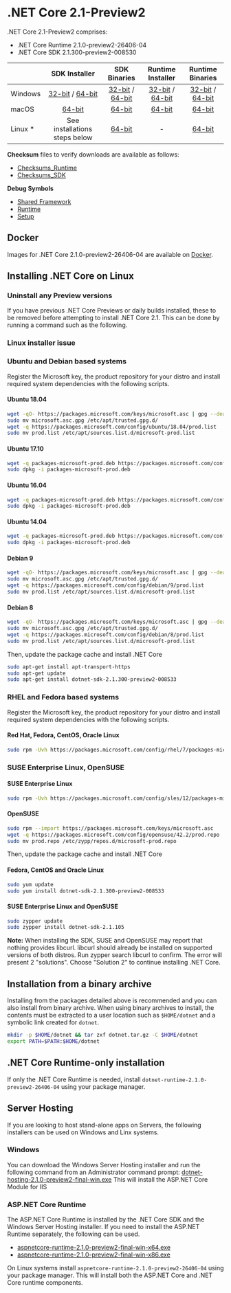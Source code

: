 # .NET Core 2.1-Preview2

.NET Core 2.1-Preview2 comprises:

* .NET Core Runtime 2.1.0-preview2-26406-04
* .NET Core SDK 2.1.300-preview2-008530

|         | SDK Installer                                         | SDK Binaries                                                         | Runtime Installer                                                  | Runtime Binaries                                                   |
| ------- | :---------------------------------------------------: | :-------------------------------------------------------------------:| :----------------------------------------------------------------: | :----------------------------------------------------------------: |
| Windows | [32-bit](https://download.microsoft.com/download/3/7/C/37C0D2E3-2056-4F9A-A67C-14DEFBD70F06/dotnet-sdk-2.1.300-preview2-008530-win-x86.exe) / [64-bit](https://download.microsoft.com/download/3/7/C/37C0D2E3-2056-4F9A-A67C-14DEFBD70F06/dotnet-sdk-2.1.300-preview2-008530-win-x64.exe)  | [32-bit](https://download.microsoft.com/download/3/7/C/37C0D2E3-2056-4F9A-A67C-14DEFBD70F06/dotnet-sdk-2.1.300-preview2-008530-win-x86.zip) / [64-bit](https://download.microsoft.com/download/3/7/C/37C0D2E3-2056-4F9A-A67C-14DEFBD70F06/dotnet-sdk-2.1.300-preview2-008530-win-x64.zip) | [32-bit](https://download.microsoft.com/download/9/0/F/90F8F18D-CD21-4A79-ACDC-AF4CB95F490C/dotnet-runtime-2.1.0-preview2-26406-04-win-x86.exe) / [64-bit](https://download.microsoft.com/download/9/0/F/90F8F18D-CD21-4A79-ACDC-AF4CB95F490C/dotnet-runtime-2.1.0-preview2-26406-04-win-x64.exe) | [32-bit](https://download.microsoft.com/download/9/0/F/90F8F18D-CD21-4A79-ACDC-AF4CB95F490C/dotnet-runtime-2.1.0-preview2-26406-04-win-x86.zip) / [64-bit](https://download.microsoft.com/download/9/0/F/90F8F18D-CD21-4A79-ACDC-AF4CB95F490C/dotnet-runtime-2.1.0-preview2-26406-04-win-x64.zip) |
| macOS   | [64-bit](https://download.microsoft.com/download/3/7/C/37C0D2E3-2056-4F9A-A67C-14DEFBD70F06/dotnet-sdk-2.1.300-preview2-008530-osx-x64.pkg)  | [64-bit](https://download.microsoft.com/download/3/7/C/37C0D2E3-2056-4F9A-A67C-14DEFBD70F06/dotnet-sdk-2.1.300-preview2-008530-osx-x64.tar.gz)| [64-bit](https://download.microsoft.com/download/9/0/F/90F8F18D-CD21-4A79-ACDC-AF4CB95F490C/dotnet-runtime-2.1.0-preview2-26406-04-osx-x64.pkg)      | [64-bit](https://download.microsoft.com/download/9/0/F/90F8F18D-CD21-4A79-ACDC-AF4CB95F490C/dotnet-runtime-2.1.0-preview2-26406-04-osx-x64.tar.gz)   |
| Linux * | See installations steps below                         | [64-bit](https://download.microsoft.com/download/3/7/C/37C0D2E3-2056-4F9A-A67C-14DEFBD70F06/dotnet-sdk-2.1.300-preview2-008530-linux-x64.tar.gz)     | -                                                                  | [64-bit](https://download.microsoft.com/download/9/0/F/90F8F18D-CD21-4A79-ACDC-AF4CB95F490C/dotnet-runtime-2.1.0-preview2-26406-04-linux-x64.tar.gz) |

**Checksum** files to verify downloads are available as follows:
* [Checksums_Runtime](https://dotnetcli.blob.core.windows.net/dotnet/checksums/2.1.0-preview2-26406-04-runtime-sha.txt)
* [Checksums_SDK](https://dotnetcli.blob.core.windows.net/dotnet/checksums/2.1.300-preview2-008530-sdk-sha.txt)

**Debug Symbols**
* [Shared Framework](https://download.microsoft.com/download/9/0/F/90F8F18D-CD21-4A79-ACDC-AF4CB95F490C/coreclr-2.1-preview2-symbols.zip)
* [Runtime](https://download.microsoft.com/download/9/0/F/90F8F18D-CD21-4A79-ACDC-AF4CB95F490C/corefx-2.1-preview2-symbols.zip)
* [Setup](https://download.microsoft.com/download/9/0/F/90F8F18D-CD21-4A79-ACDC-AF4CB95F490C/core-setup-2.1-preview2-symbols.zip)

## Docker

Images for .NET Core 2.1.0-preview2-26406-04 are available on [Docker](https://hub.docker.com/r/microsoft/dotnet/).

## Installing .NET Core on Linux

### Uninstall any Preview versions

If you have previous .NET Core Previews or daily builds installed, these to be removed before attempting to install .NET Core 2.1. This can be done by running a command such as the following.

### Linux installer issue

### Ubuntu and Debian based systems

Register the Microsoft key, the product repository for your distro and install required system dependencies with the following scripts.

#### Ubuntu 18.04

```bash
wget -qO- https://packages.microsoft.com/keys/microsoft.asc | gpg --dearmor > microsoft.asc.gpg
sudo mv microsoft.asc.gpg /etc/apt/trusted.gpg.d/
wget -q https://packages.microsoft.com/config/ubuntu/18.04/prod.list
sudo mv prod.list /etc/apt/sources.list.d/microsoft-prod.list
```

#### Ubuntu 17.10

```bash
wget -q packages-microsoft-prod.deb https://packages.microsoft.com/config/ubuntu/17.10/packages-microsoft-prod.deb
sudo dpkg -i packages-microsoft-prod.deb
```

#### Ubuntu 16.04

```bash
wget -q packages-microsoft-prod.deb https://packages.microsoft.com/config/ubuntu/16.04/packages-microsoft-prod.deb
sudo dpkg -i packages-microsoft-prod.deb
```

#### Ubuntu 14.04

```bash
wget -q packages-microsoft-prod.deb https://packages.microsoft.com/config/ubuntu/14.04/packages-microsoft-prod.deb
sudo dpkg -i packages-microsoft-prod.deb
```

#### Debian 9

```bash
wget -qO- https://packages.microsoft.com/keys/microsoft.asc | gpg --dearmor > microsoft.asc.gpg
sudo mv microsoft.asc.gpg /etc/apt/trusted.gpg.d/
wget -q https://packages.microsoft.com/config/debian/9/prod.list
sudo mv prod.list /etc/apt/sources.list.d/microsoft-prod.list
```

#### Debian 8

```bash
wget -qO- https://packages.microsoft.com/keys/microsoft.asc | gpg --dearmor > microsoft.asc.gpg
sudo mv microsoft.asc.gpg /etc/apt/trusted.gpg.d/
wget -q https://packages.microsoft.com/config/debian/8/prod.list
sudo mv prod.list /etc/apt/sources.list.d/microsoft-prod.list
 ```

Then, update the package cache and install .NET Core

```bash
sudo apt-get install apt-transport-https
sudo apt-get update
sudo apt-get install dotnet-sdk-2.1.300-preview2-008533
```

### RHEL and Fedora based systems

Register the Microsoft key, the product repository for your distro and install required system dependencies with the following scripts.

#### Red Hat, Fedora, CentOS, Oracle Linux

```bash
sudo rpm -Uvh https://packages.microsoft.com/config/rhel/7/packages-microsoft-prod.rpm
```

### SUSE Enterprise Linux, OpenSUSE

#### SUSE Enterprise Linux

```bash
sudo rpm -Uvh https://packages.microsoft.com/config/sles/12/packages-microsoft-prod.rpm
```

#### OpenSUSE

```bash
sudo rpm --import https://packages.microsoft.com/keys/microsoft.asc
wget -q https://packages.microsoft.com/config/opensuse/42.2/prod.repo
sudo mv prod.repo /etc/zypp/repos.d/microsoft-prod.repo
```

Then, update the package cache and install .NET Core

#### Fedora, CentOS and Oracle Linux

```bash
sudo yum update
sudo yum install dotnet-sdk-2.1.300-preview2-008533
```

#### SUSE Enterprise Linux and OpenSUSE

```bash
sudo zypper update
sudo zypper install dotnet-sdk-2.1.105
```

**Note:** When installing the SDK, SUSE and OpenSUSE may report that nothing provides libcurl. libcurl should already be installed on supported versions of both distros. Run zypper search libcurl to confirm. The error will present 2 "solutions". Choose "Solution 2" to continue installing .NET Core.

## Installation from a binary archive

Installing from the packages detailed above is recommended and you can also install from binary archive. When using binary archives to install, the contents must be extracted to a user location such as `$HOME/dotnet` and a symbolic link created for `dotnet`.

```bash
mkdir -p $HOME/dotnet && tar zxf dotnet.tar.gz -C $HOME/dotnet
export PATH=$PATH:$HOME/dotnet
```

## .NET Core Runtime-only installation

If only the .NET Core Runtime is needed, install `dotnet-runtime-2.1.0-preview2-26406-04` using your package manager.

## Server Hosting

If you are looking to host stand-alone apps on Servers, the following installers can be used on Windows and Linx systems.

### Windows

You can download the Windows Server Hosting installer and run the following command from an Administrator command prompt:
[dotnet-hosting-2.1.0-preview2-final-win.exe](https://download.microsoft.com/download/9/0/F/90F8F18D-CD21-4A79-ACDC-AF4CB95F490C/dotnet-hosting-2.1.0-preview2-final-win.exe)
This will install the ASP.NET Core Module for IIS

### ASP.NET Core Runtime

The ASP.NET Core Runtime is installed by the .NET Core SDK and the Windows Server Hosting installer. If you need to install the ASP.NET Runtime separately, the following can be used.

* [aspnetcore-runtime-2.1.0-preview2-final-win-x64.exe](https://download.microsoft.com/download/9/0/F/90F8F18D-CD21-4A79-ACDC-AF4CB95F490C/aspnetcore-runtime-2.1.0-preview2-final-win-x64.exe)
* [aspnetcore-runtime-2.1.0-preview2-final-win-x86.exe](https://download.microsoft.com/download/9/0/F/90F8F18D-CD21-4A79-ACDC-AF4CB95F490C/aspnetcore-runtime-2.1.0-preview2-final-win-x86.exe)

On Linux systems install `aspnetcore-runtime-2.1.0-preview2-26406-04` using your package manager. This will install both the ASP.NET Core and .NET Core runtime components.
